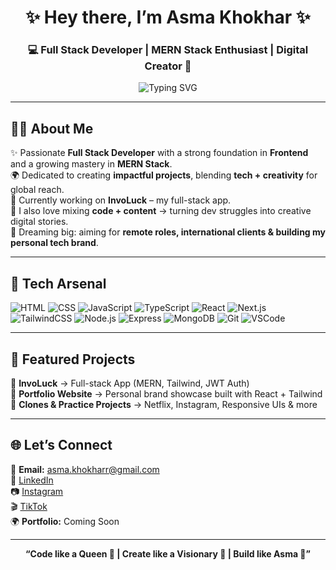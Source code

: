 <h1 align="center">✨ Hey there, I’m Asma Khokhar ✨</h1>
<h3 align="center">💻 Full Stack Developer | MERN Stack Enthusiast | Digital Creator 🚀</h3>

<p align="center">
  <img src="https://readme-typing-svg.herokuapp.com?font=Fira+Code&size=22&pause=1000&color=36BCF7&center=true&vCenter=true&width=600&lines=Full+Stack+Dev+%7C+MERN+Stack+Explorer;Transforming+Ideas+into+Digital+Reality+✨;Building+ClicknCart+🚀;Code+%2B+Content+%3D+Asma+Brand+⚡" alt="Typing SVG" />
</p>

---

## 👩‍💻 About Me  
✨ Passionate **Full Stack Developer** with a strong foundation in **Frontend** and a growing mastery in **MERN Stack**.  
🌍 Dedicated to creating **impactful projects**, blending **tech + creativity** for global reach.  
🚀 Currently working on **InvoLuck** – my full-stack app.  
🎥 I also love mixing **code + content** → turning dev struggles into creative digital stories.  
🌟 Dreaming big: aiming for **remote roles, international clients & building my personal tech brand**.  

---

## 🚀 Tech Arsenal  

<p align="center">
  
  ![HTML](https://img.shields.io/badge/-HTML5-E34F26?style=flat-square&logo=html5&logoColor=white)
  ![CSS](https://img.shields.io/badge/-CSS3-1572B6?style=flat-square&logo=css3&logoColor=white)
  ![JavaScript](https://img.shields.io/badge/-JavaScript-F7DF1E?style=flat-square&logo=javascript&logoColor=black)
  ![TypeScript](https://img.shields.io/badge/-TypeScript-3178C6?style=flat-square&logo=typescript&logoColor=white)
  ![React](https://img.shields.io/badge/-React-61DAFB?style=flat-square&logo=react&logoColor=black)
  ![Next.js](https://img.shields.io/badge/-Next.js-000000?style=flat-square&logo=nextdotjs&logoColor=white)
  ![TailwindCSS](https://img.shields.io/badge/-TailwindCSS-38B2AC?style=flat-square&logo=tailwindcss&logoColor=white)
  ![Node.js](https://img.shields.io/badge/-Node.js-339933?style=flat-square&logo=nodedotjs&logoColor=white)
  ![Express](https://img.shields.io/badge/-Express.js-000000?style=flat-square&logo=express&logoColor=white)
  ![MongoDB](https://img.shields.io/badge/-MongoDB-47A248?style=flat-square&logo=mongodb&logoColor=white)
  ![Git](https://img.shields.io/badge/-Git-F05032?style=flat-square&logo=git&logoColor=white)
  ![VSCode](https://img.shields.io/badge/-VSCode-007ACC?style=flat-square&logo=visualstudiocode&logoColor=white)

</p>

---

## 📌 Featured Projects  

🔹 **InvoLuck** → Full-stack App (MERN, Tailwind, JWT Auth)  
🔹 **Portfolio Website** → Personal brand showcase built with React + Tailwind  
🔹 **Clones & Practice Projects** → Netflix, Instagram, Responsive UIs & more  

---

## 🌐 Let’s Connect  

📩 **Email:** asma.khokharr@gmail.com  
🔗 [LinkedIn](https://www.linkedin.com/in/asma-khokhar-28445a2a4/)  
📷 [Instagram](https://www.instagram.com/asmak.web/)  
🎬 [TikTok](https://www.tiktok.com/asma_khokhar)  
🌍 **Portfolio:** Coming Soon  

---

<p align="center"><b>“Code like a Queen 👑 | Create like a Visionary 🎨 | Build like Asma 🚀”</b></p>



